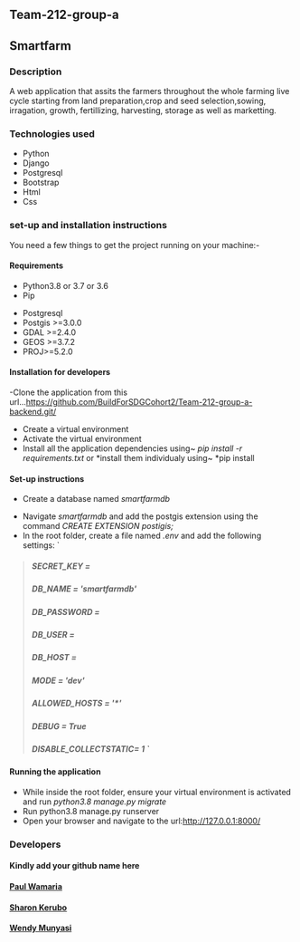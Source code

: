 ## Team-212-group-a

## Smartfarm

### Description

A web application that assits the farmers throughout the whole farming live cycle starting from land preparation,crop and seed selection,sowing, irragation, growth, fertillizing, harvesting, storage as well as marketting.


### Technologies used

- Python
- Django
- Postgresql
- Bootstrap
- Html
- Css

### set-up and installation instructions

You need a few things to get the project running on your machine:-

#### Requirements

- Python3.8 or 3.7 or 3.6
- Pip
* Postgresql
* Postgis >=3.0.0
* GDAL >=2.4.0
* GEOS >=3.7.2
* PROJ>=5.2.0


#### Installation for developers

-Clone the application from this url...https://github.com/BuildForSDGCohort2/Team-212-group-a-backend.git/
- Create a virtual environment
- Activate the virtual environment
- Install all the  application dependencies using~ _pip install -r requirements.txt_ or \*install them individualy using~ \*pip install <package-name>


#### Set-up instructions

- Create a database named _smartfarmdb_
* Navigate _smartfarmdb_ and add the postgis extension using the command _CREATE EXTENSION postigis;_
* In the root folder, create a file named *.env* and add the following settings:
 `
 >##### SECRET_KEY = <YOUR SECRET_KEY>
>##### DB_NAME = 'smartfarmdb'
>##### DB_PASSWORD = <YOUR DATABASE_PASSWORD>
>##### DB_USER = <YOUR DATABASE_USER>
>##### DB_HOST = <YOUR DATABASE_HOST>
>##### MODE = 'dev'
>##### ALLOWED_HOSTS = '*'
>##### DEBUG = True
>##### DISABLE_COLLECTSTATIC= 1 `




#### Running the application

* While inside the root folder, ensure your virtual environment is activated and run *python3.8 manage.py migrate*
* Run python3.8 manage.py runserver
* Open your browser and navigate to the url:http://127.0.0.1:8000/

### Developers

#### Kindly add your github name here

#### [Paul Wamaria](https://github.com/Paulwamaria)

#### [Sharon Kerubo](https://github.com/Sharon-Kerubo)

#### [Wendy Munyasi](https://github.com/wendymunyasi)